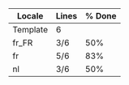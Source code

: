 |  Locale  |  Lines  | % Done|
|----------|---------|-------|
| Template |       6 |       |
| fr_FR    |     3/6 |   50% |
| fr       |     5/6 |   83% |
| nl       |     3/6 |   50% |
